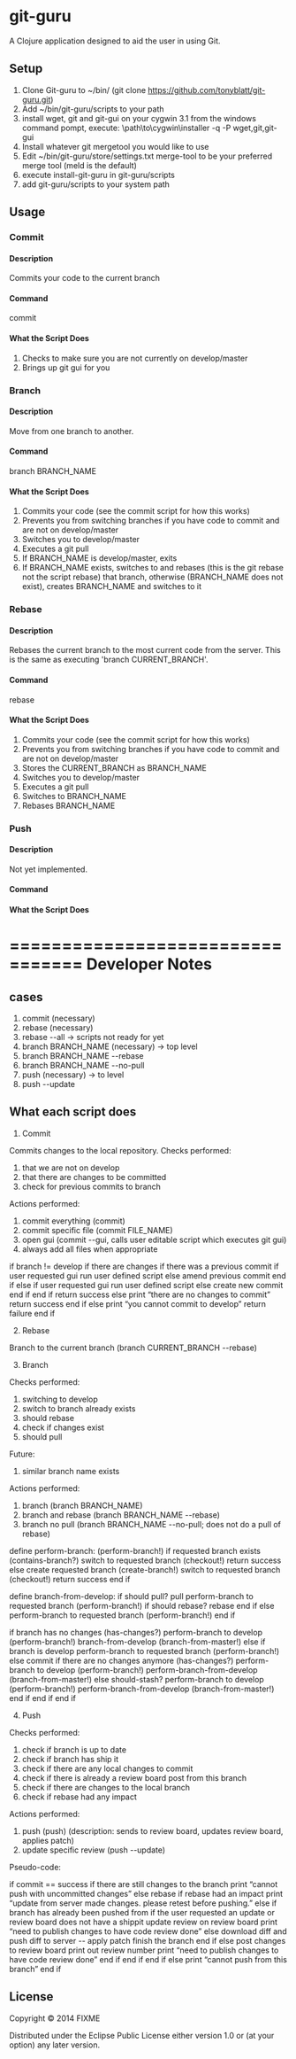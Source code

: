 # git-guru

A Clojure application designed to aid the user in using Git.

## Setup

1. Clone Git-guru to ~/bin/ (git clone https://github.com/tonyblatt/git-guru.git)
2. Add ~/bin/git-guru/scripts to your path
3. install wget, git and git-gui on your cygwin
3.1 from the windows command pompt, execute: \path\to\cygwin\installer -q -P wget,git,git-gui
4. Install whatever git mergetool you would like to use
5. Edit ~/bin/git-guru/store/settings.txt merge-tool to be your preferred merge tool (meld is the default)
6. execute install-git-guru in git-guru/scripts
7. add git-guru/scripts to your system path

## Usage

### Commit
#### Description

Commits your code to the current branch

#### Command

commit

#### What the Script Does

1. Checks to make sure you are not currently on develop/master
2. Brings up git gui for you

### Branch
#### Description

Move from one branch to another.

#### Command

branch BRANCH_NAME

#### What the Script Does

1. Commits your code (see the commit script for how this works)
2. Prevents you from switching branches if you have code to commit and are not on develop/master
3. Switches you to develop/master
4. Executes a git pull
5. If BRANCH_NAME is develop/master, exits
6. If BRANCH_NAME exists, switches to and rebases (this is the git rebase not the script rebase) that branch, otherwise (BRANCH_NAME does not exist), creates BRANCH_NAME and switches to it

### Rebase
#### Description

Rebases the current branch to the most current code from the server. This is the same as executing 'branch CURRENT_BRANCH'.

#### Command

rebase

#### What the Script Does

1. Commits your code (see the commit script for how this works)
2. Prevents you from switching branches if you have code to commit and are not on develop/master
3. Stores the CURRENT_BRANCH as BRANCH_NAME
4. Switches you to develop/master
5. Executes a git pull
6. Switches to BRANCH_NAME
7. Rebases BRANCH_NAME

### Push
#### Description

Not yet implemented.

#### Command

#### What the Script Does

=================================
Developer Notes
=================================
## cases

1. commit (necessary)
2. rebase (necessary)
3. rebase --all -> scripts not ready for yet
4. branch BRANCH_NAME (necessary) -> top level
5. branch BRANCH_NAME --rebase
6. branch BRANCH_NAME --no-pull
7. push (necessary) -> to level
8. push --update

## What each script does

1. Commit

Commits changes to the local repository. Checks performed:

1. that we are not on develop
2. that there are changes to be committed
3. check for previous commits to branch

Actions performed:

1. commit everything (commit)
2. commit specific file (commit FILE_NAME)
3. open gui (commit --gui, calls user editable script which executes git gui)
4. always add all files when appropriate

if branch != develop
	if there are changes
		if there was a previous commit
			if user requested gui
				run user defined script
			else
				amend previous commit
			end if
		else
			if user requested gui
				run user defined script
			else
				create new commit
			end if
		end if
		return success
	else
		print “there are no changes to commit”
		return success
	end if
else
	print “you cannot commit to develop”
	return failure
end if

2. Rebase

Branch to the current branch
(branch CURRENT_BRANCH --rebase)

3. Branch

Checks performed:

1. switching to develop
2. switch to branch already exists
3. should rebase
4. check if changes exist
5. should pull

Future:

1. similar branch name exists

Actions performed:

1. branch (branch BRANCH_NAME)
2. branch and rebase (branch BRANCH_NAME --rebase)
3. branch no pull (branch BRANCH_NAME --no-pull; does not do a pull of rebase)

define perform-branch: (perform-branch!)
	if requested branch exists (contains-branch?)
		switch to requested branch (checkout!)
		return success
	else
		create requested branch (create-branch!)
		switch to requested branch (checkout!)
		return success
	end if

define branch-from-develop:
	if should pull?
		pull
		perform-branch to requested branch (perform-branch!)
		if should rebase?
			rebase
		end if
	else
		perform-branch to requested branch (perform-branch!)
	end if

if branch has no changes (has-changes?)
	perform-branch to develop (perform-branch!)
	branch-from-develop (branch-from-master!)
else
	if branch is develop
		perform-branch to requested branch (perform-branch!)
  else
	  commit
		if there are no changes anymore (has-changes?)
			perform-branch to develop (perform-branch!)
			perform-branch-from-develop (branch-from-master!)
		else
			should-stash?
			perform-branch to develop (perform-branch!)
			perform-branch-from-develop (branch-from-master!)
		end if
	end if
end if

4. Push

Checks performed:

1. check if branch is up to date
2. check if branch has ship it
3. check if there are any local changes to commit
4. check if there is already a review board post from this branch
5. check if there are changes to the local branch
6. check if rebase had any impact

Actions performed:

1. push (push) (description: sends to review board, updates review board, applies patch)
2. update specific review (push --update)

Pseudo-code:

if commit == success
	if there are still changes to the branch
		print “cannot push with uncommitted changes”
	else
		rebase
		if rebase had an impact
			print “update from server made changes. please retest before pushing.”
		else
			if branch has already been pushed from
				if the user requested an update or review board does not have a shippit
					update review on review board
					print “need to publish changes to have code review done”
				else
					download diff and push diff to server -- apply patch
					finish the branch
				end if
			else
				post changes to review board
			print out review number
				print “need to publish changes to have code review done”
			end if
		end if
	end if
else
	print “cannot push from this branch”
end if

## License

Copyright © 2014 FIXME

Distributed under the Eclipse Public License either version 1.0 or (at
your option) any later version.
